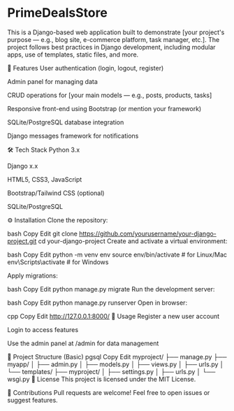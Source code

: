 # PrimeDealsStore
This is a Django-based web application built to demonstrate [your project's purpose — e.g., blog site, e-commerce platform, task manager, etc.]. The project follows best practices in Django development, including modular apps, use of templates, static files, and more.

🚀 Features
User authentication (login, logout, register)

Admin panel for managing data

CRUD operations for [your main models — e.g., posts, products, tasks]

Responsive front-end using Bootstrap (or mention your framework)

SQLite/PostgreSQL database integration

Django messages framework for notifications

🛠️ Tech Stack
Python 3.x

Django x.x

HTML5, CSS3, JavaScript

Bootstrap/Tailwind CSS (optional)

SQLite/PostgreSQL

⚙️ Installation
Clone the repository:

bash
Copy
Edit
git clone https://github.com/yourusername/your-django-project.git
cd your-django-project
Create and activate a virtual environment:

bash
Copy
Edit
python -m venv env
source env/bin/activate  # for Linux/Mac
env\Scripts\activate     # for Windows

Apply migrations:

bash
Copy
Edit
python manage.py migrate
Run the development server:

bash
Copy
Edit
python manage.py runserver
Open in browser:

cpp
Copy
Edit
http://127.0.0.1:8000/
🧪 Usage
Register a new user account

Login to access features

Use the admin panel at /admin for data management

📁 Project Structure (Basic)
pgsql
Copy
Edit
myproject/
├── manage.py
├── myapp/
│   ├── admin.py
│   ├── models.py
│   ├── views.py
│   ├── urls.py
│   └── templates/
├── myproject/
│   ├── settings.py
│   ├── urls.py
│   └── wsgi.py
📌 License
This project is licensed under the MIT License.

🙌 Contributions
Pull requests are welcome! Feel free to open issues or suggest features.
